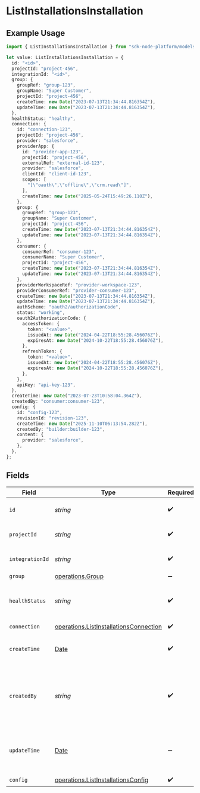 # ListInstallationsInstallation

## Example Usage

```typescript
import { ListInstallationsInstallation } from "sdk-node-platform/models/operations";

let value: ListInstallationsInstallation = {
  id: "<id>",
  projectId: "project-456",
  integrationId: "<id>",
  group: {
    groupRef: "group-123",
    groupName: "Super Customer",
    projectId: "project-456",
    createTime: new Date("2023-07-13T21:34:44.816354Z"),
    updateTime: new Date("2023-07-13T21:34:44.816354Z"),
  },
  healthStatus: "healthy",
  connection: {
    id: "connection-123",
    projectId: "project-456",
    provider: "salesforce",
    providerApp: {
      id: "provider-app-123",
      projectId: "project-456",
      externalRef: "external-id-123",
      provider: "salesforce",
      clientId: "client-id-123",
      scopes: [
        "[\"oauth\",\"offline\",\"crm.read\"]",
      ],
      createTime: new Date("2025-05-24T15:49:26.110Z"),
    },
    group: {
      groupRef: "group-123",
      groupName: "Super Customer",
      projectId: "project-456",
      createTime: new Date("2023-07-13T21:34:44.816354Z"),
      updateTime: new Date("2023-07-13T21:34:44.816354Z"),
    },
    consumer: {
      consumerRef: "consumer-123",
      consumerName: "Super Customer",
      projectId: "project-456",
      createTime: new Date("2023-07-13T21:34:44.816354Z"),
      updateTime: new Date("2023-07-13T21:34:44.816354Z"),
    },
    providerWorkspaceRef: "provider-workspace-123",
    providerConsumerRef: "provider-consumer-123",
    createTime: new Date("2023-07-13T21:34:44.816354Z"),
    updateTime: new Date("2023-07-13T21:34:44.816354Z"),
    authScheme: "oauth2/authorizationCode",
    status: "working",
    oauth2AuthorizationCode: {
      accessToken: {
        token: "<value>",
        issuedAt: new Date("2024-04-22T18:55:28.456076Z"),
        expiresAt: new Date("2024-10-22T18:55:28.456076Z"),
      },
      refreshToken: {
        token: "<value>",
        issuedAt: new Date("2024-04-22T18:55:28.456076Z"),
        expiresAt: new Date("2024-10-22T18:55:28.456076Z"),
      },
    },
    apiKey: "api-key-123",
  },
  createTime: new Date("2023-07-23T10:58:04.364Z"),
  createdBy: "consumer:consumer-123",
  config: {
    id: "config-123",
    revisionId: "revision-123",
    createTime: new Date("2025-11-10T06:13:54.282Z"),
    createdBy: "builder:builder-123",
    content: {
      provider: "salesforce",
    },
  },
};
```

## Fields

| Field                                                                                            | Type                                                                                             | Required                                                                                         | Description                                                                                      | Example                                                                                          |
| ------------------------------------------------------------------------------------------------ | ------------------------------------------------------------------------------------------------ | ------------------------------------------------------------------------------------------------ | ------------------------------------------------------------------------------------------------ | ------------------------------------------------------------------------------------------------ |
| `id`                                                                                             | *string*                                                                                         | :heavy_check_mark:                                                                               | The installation ID.                                                                             |                                                                                                  |
| `projectId`                                                                                      | *string*                                                                                         | :heavy_check_mark:                                                                               | The Ampersand project ID.                                                                        | project-456                                                                                      |
| `integrationId`                                                                                  | *string*                                                                                         | :heavy_check_mark:                                                                               | The integration ID.                                                                              |                                                                                                  |
| `group`                                                                                          | [operations.Group](../../models/operations/group.md)                                             | :heavy_minus_sign:                                                                               | N/A                                                                                              |                                                                                                  |
| `healthStatus`                                                                                   | *string*                                                                                         | :heavy_check_mark:                                                                               | The health status of the installation ("healthy", "unhealthy").                                  | healthy                                                                                          |
| `connection`                                                                                     | [operations.ListInstallationsConnection](../../models/operations/listinstallationsconnection.md) | :heavy_check_mark:                                                                               | N/A                                                                                              |                                                                                                  |
| `createTime`                                                                                     | [Date](https://developer.mozilla.org/en-US/docs/Web/JavaScript/Reference/Global_Objects/Date)    | :heavy_check_mark:                                                                               | The time the integration was first installed.                                                    |                                                                                                  |
| `createdBy`                                                                                      | *string*                                                                                         | :heavy_check_mark:                                                                               | The person who did the installation, in the format of "consumer:{consumer-id}".                  | consumer:consumer-123                                                                            |
| `updateTime`                                                                                     | [Date](https://developer.mozilla.org/en-US/docs/Web/JavaScript/Reference/Global_Objects/Date)    | :heavy_minus_sign:                                                                               | The time the installation was last updated with a new config.                                    |                                                                                                  |
| `config`                                                                                         | [operations.ListInstallationsConfig](../../models/operations/listinstallationsconfig.md)         | :heavy_check_mark:                                                                               | N/A                                                                                              |                                                                                                  |
